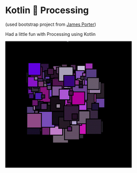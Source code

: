 # Kotlin 💛 Processing

(used bootstrap project from [James Porter](https://github.com/jamesporter/Kotlin-Processing-Boilerplate))

Had a little fun with Processing using Kotlin

![Result](./squares.gif)

